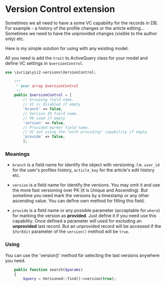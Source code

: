 # Version Control extension

Sometimes we all need to have a some VC capability for the records in DB. 
For example - a history of the profile changes or the article editing...
Sometimes we need to have the unprovided changes (visible to the author only) etc.

Here is my simple solution for using with any existing model.
 
All you need is add the `trait` to ActiveQuery class for your model
and define VC settings in `$versionControl`.

~~~php
use \iuriip\yii2-versions\VersionControl;

    /**
     * @var array $versionControl
     */
    public $versionControl = [
        // Grouping field name.
        // VC is disabled if empty
        'branch' => false,
        // Version ID field name. 
        // PK used if empty
        'version' => false,
        // Provided marker field name. 
        // VC not using the "with providing" capability if empty
        'provide' => false,
        ];
~~~

### Meanings

* `branch` is a field name for identify the object with versioning. 
I.e. `user_id` for the user's profiles history, 
`acticle_key` for the article's edit history etc.

* `version` is a field name for identify the versions.
You may omit it and use the more fast versioning over PK (it is Unique and Ascending).
But sometime you need mark the versions by a timestamp or any other ascending value.
You can define own method for filling this field.

* `provide` is a field name or any possible parameter (acceptable for `where`)
for marking the version as **provided**. 
Just define it if you need use this capability.
Once defined a parameter will used for excluding an **unprovided** last record. 
But an unprovided record will be accessed if the `$forEdit` parameter of 
the `version()` method will be `true`.

### Using

You can use the 'version()' method for selecting the last versions 
anywhere you need.

~~~php
    public function search($params)
    {
        $query = Versioned::find()->version(true);
~~~